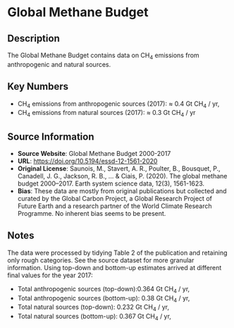 
# Global Methane Budget

## Description
The Global Methane Budget contains data on CH<sub>4</sub> emissions from anthropogenic and natural sources.

## Key Numbers
* CH<sub>4</sub> emissions from anthropogenic sources (2017): ≈ 0.4 Gt CH<sub>4</sub> / yr,
* CH<sub>4</sub> emissions from natural sources (2017): ≈ 0.3 Gt CH<sub>4</sub> / yr

## Source Information
* **Source Website**: Global Methane Budget 2000-2017
* **URL**: https://doi.org/10.5194/essd-12-1561-2020
* **Original License**: Saunois, M., Stavert, A. R., Poulter, B., Bousquet, P., Canadell, J. G., Jackson, R. B., ... & Ciais, P. (2020). The global methane budget 2000–2017. Earth system science data, 12(3), 1561-1623.
* **Bias**: These data are mostly from original publications but collected and curated by the Global Carbon Project, a Global Research Project of Future Earth and a research partner of the World Climate Research Programme. No inherent bias seems to be present.

## Notes
The data were processed by tidying Table 2 of the publication and retaining only rough categories. See the source dataset for more granular information. Using top-down and bottom-up estimates arrived at different final values for the year 2017:
* Total anthropogenic sources (top-down):0.364 Gt CH<sub>4</sub> / yr,
* Total anthropogenic sources (bottom-up): 0.38 Gt CH<sub>4</sub> / yr,
* Total natural sources (top-down): 0.232 Gt CH<sub>4</sub> / yr,
* Total natural sources (bottom-up): 0.367 Gt CH<sub>4</sub> / yr,
